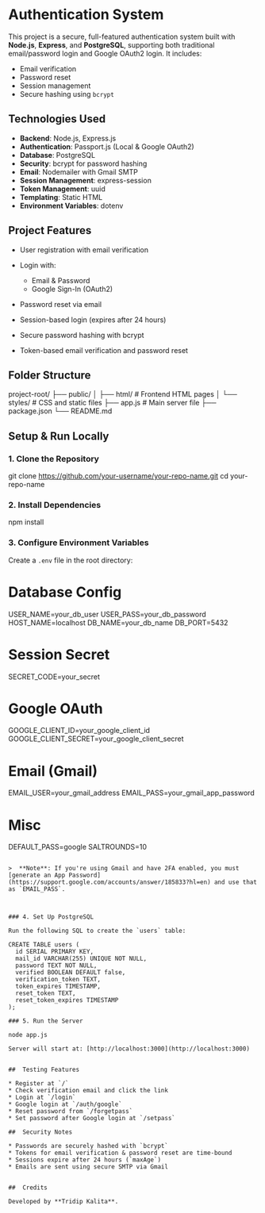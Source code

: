 #  Authentication System

This project is a secure, full-featured authentication system built with **Node.js**, **Express**, and **PostgreSQL**, supporting both traditional email/password login and Google OAuth2 login. It includes:

* Email verification
* Password reset
* Session management
* Secure hashing using `bcrypt`



##  Technologies Used

* **Backend**: Node.js, Express.js
* **Authentication**: Passport.js (Local & Google OAuth2)
* **Database**: PostgreSQL
* **Security**: bcrypt for password hashing
* **Email**: Nodemailer with Gmail SMTP
* **Session Management**: express-session
* **Token Management**: uuid
* **Templating**: Static HTML
* **Environment Variables**: dotenv



##  Project Features

* User registration with email verification
* Login with:

  * Email & Password
  * Google Sign-In (OAuth2)
* Password reset via email
* Session-based login (expires after 24 hours)
* Secure password hashing with bcrypt
* Token-based email verification and password reset


##  Folder Structure

project-root/
├── public/
│   ├── html/              # Frontend HTML pages
│   └── styles/            # CSS and static files
├── app.js                 # Main server file
├── package.json
└── README.md


##  Setup & Run Locally

### 1. Clone the Repository


git clone https://github.com/your-username/your-repo-name.git
cd your-repo-name


### 2. Install Dependencies


npm install


### 3. Configure Environment Variables

Create a `.env` file in the root directory:


# Database Config
USER_NAME=your_db_user
USER_PASS=your_db_password
HOST_NAME=localhost
DB_NAME=your_db_name
DB_PORT=5432

# Session Secret
SECRET_CODE=your_secret

# Google OAuth
GOOGLE_CLIENT_ID=your_google_client_id
GOOGLE_CLIENT_SECRET=your_google_client_secret

# Email (Gmail)
EMAIL_USER=your_gmail_address
EMAIL_PASS=your_gmail_app_password

# Misc
DEFAULT_PASS=google
SALTROUNDS=10
```

>  **Note**: If you're using Gmail and have 2FA enabled, you must [generate an App Password](https://support.google.com/accounts/answer/185833?hl=en) and use that as `EMAIL_PASS`.



### 4. Set Up PostgreSQL

Run the following SQL to create the `users` table:

CREATE TABLE users (
  id SERIAL PRIMARY KEY,
  mail_id VARCHAR(255) UNIQUE NOT NULL,
  password TEXT NOT NULL,
  verified BOOLEAN DEFAULT false,
  verification_token TEXT,
  token_expires TIMESTAMP,
  reset_token TEXT,
  reset_token_expires TIMESTAMP
);

### 5. Run the Server

node app.js

Server will start at: [http://localhost:3000](http://localhost:3000)


##  Testing Features

* Register at `/`
* Check verification email and click the link
* Login at `/login`
* Google login at `/auth/google`
* Reset password from `/forgetpass`
* Set password after Google login at `/setpass`

##  Security Notes

* Passwords are securely hashed with `bcrypt`
* Tokens for email verification & password reset are time-bound
* Sessions expire after 24 hours (`maxAge`)
* Emails are sent using secure SMTP via Gmail


##  Credits

Developed by **Tridip Kalita**.
